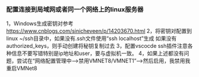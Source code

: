 ### 配置连接到局域网或者同一个网络上的linux服务器
1，Windows生成密钥对参考 https://www.cnblogs.com/sinicheveen/p/14203670.html
2，将密钥对配置到linux ~/ssh目录中，如果没有.ssh文件使用“ssh localhost”生成
如果没有authorized_keys，则手动创建将秘钥复制过去
3，配置vscocde ssh插件注意各种信息不要写错特别是ip地址和user，要与虚拟机一致。
4，如果上述都没有问题，尝试在“网络配置管理中-->禁用VMNET8/VMNET1”-->然后启用，我禁用我重启VMNet8